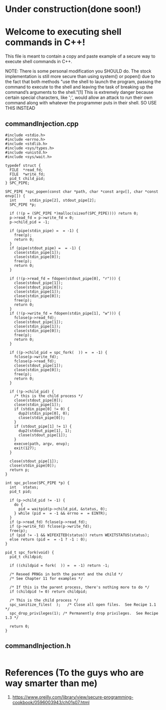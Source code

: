 # Under construction(done soon!)
# Welcome to executing shell commands in C++!

This file is meant to contain a copy and paste 
example of a secure way to execute shell commands
in C++.  

NOTE:  There is some personal modification you
       SHOULD do.  The stock implementation is
       still more secure than using system()
       or popen() due to the fact that both methods
       "use the shell to launch the program, passing 
       the command to execute to the shell and 
       leaving the task of breaking up the command’s 
       arguments to the shell."[1]  This is extremely
       danger because certain special characters, 
       like ';', would allow an attack to run their
       own command along with whatever the programmer
       puts in their shell.  SO USE THIS INSTEAD


## commandInjection.cpp

```
#include <stdio.h>
#include <errno.h>
#include <stdlib.h>
#include <sys/types.h>
#include <unistd.h>
#include <sys/wait.h>
   
typedef struct {
  FILE  *read_fd;
  FILE  *write_fd;
  pid_t child_pid;
} SPC_PIPE;
   
SPC_PIPE *spc_popen(const char *path, char *const argv[], char *const envp[]) {
  int      stdin_pipe[2], stdout_pipe[2];
  SPC_PIPE *p;
   
  if (!(p = (SPC_PIPE *)malloc(sizeof(SPC_PIPE)))) return 0;
  p->read_fd = p->write_fd = 0;
  p->child_pid = -1;
   
  if (pipe(stdin_pipe) =  = -1) {
    free(p);
    return 0;
  }
  if (pipe(stdout_pipe) =  = -1) {
    close(stdin_pipe[1]);
    close(stdin_pipe[0]);
    free(p);
    return 0;
  }
   
  if (!(p->read_fd = fdopen(stdout_pipe[0], "r"))) {
    close(stdout_pipe[1]);
    close(stdout_pipe[0]);
    close(stdin_pipe[1]);
    close(stdin_pipe[0]);
    free(p);
    return 0;
  }
  if (!(p->write_fd = fdopen(stdin_pipe[1], "w"))) {
    fclose(p->read_fd);
    close(stdout_pipe[1]);
    close(stdin_pipe[1]);
    close(stdin_pipe[0]);
    free(p);
    return 0;
  }
   
  if ((p->child_pid = spc_fork(  )) =  = -1) {
    fclose(p->write_fd);
    fclose(p->read_fd);
    close(stdout_pipe[1]);
    close(stdin_pipe[0]);
    free(p);
    return 0;
  }
   
  if (!p->child_pid) {
    /* this is the child process */
    close(stdout_pipe[0]);
    close(stdin_pipe[1]);
    if (stdin_pipe[0] != 0) {
      dup2(stdin_pipe[0], 0);
      close(stdin_pipe[0]);
    }
    if (stdout_pipe[1] != 1) {
      dup2(stdout_pipe[1], 1);
      close(stdout_pipe[1]);
    }
    execve(path, argv, envp);
    exit(127);
  }
   
  close(stdout_pipe[1]);
  close(stdin_pipe[0]);
  return p;
}
   
int spc_pclose(SPC_PIPE *p) {
  int   status;
  pid_t pid;
   
  if (p->child_pid != -1) {
    do {
      pid = waitpid(p->child_pid, &status, 0);
    } while (pid =  = -1 && errno =  = EINTR);
  }
  if (p->read_fd) fclose(p->read_fd);
  if (p->write_fd) fclose(p->write_fd);
  free(p);
  if (pid != -1 && WIFEXITED(status)) return WEXITSTATUS(status);
  else return (pid =  = -1 ? -1 : 0);
}

pid_t spc_fork(void) {
  pid_t childpid;

  if ((childpid = fork(  )) =  = -1) return -1;

  /* Reseed PRNGs in both the parent and the child */
  /* See Chapter 11 for examples */

  /* If this is the parent process, there's nothing more to do */
  if (childpid != 0) return childpid;

  /* This is the child process */
  spc_sanitize_files(  );   /* Close all open files.  See Recipe 1.1 */
  spc_drop_privileges(1); /* Permanently drop privileges.  See Recipe 1.3 */

  return 0;
}
```

## commandInjection.h
```

```

# References (To the guys who are way smarter than me)
1. https://www.oreilly.com/library/view/secure-programming-cookbook/0596003943/ch01s07.html




